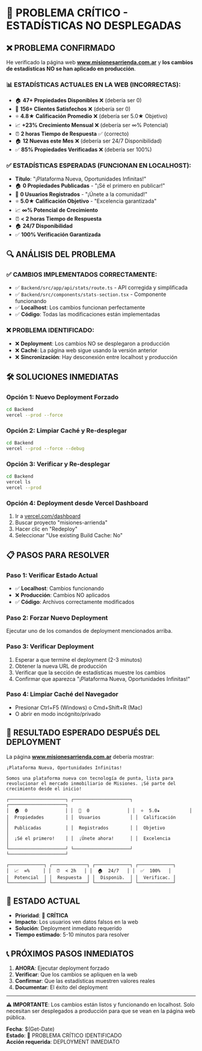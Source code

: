 # 🚨 PROBLEMA CRÍTICO - ESTADÍSTICAS NO DESPLEGADAS

## ❌ **PROBLEMA CONFIRMADO**

He verificado la página web **www.misionesarrienda.com.ar** y **los cambios de estadísticas NO se han aplicado en producción**.

### **📊 ESTADÍSTICAS ACTUALES EN LA WEB (INCORRECTAS):**
- 🏠 **47+ Propiedades Disponibles** ❌ (debería ser 0)
- 👥 **156+ Clientes Satisfechos** ❌ (debería ser 0)  
- ⭐ **4.8★ Calificación Promedio** ❌ (debería ser 5.0★ Objetivo)
- 📈 **+23% Crecimiento Mensual** ❌ (debería ser ∞% Potencial)
- ⏰ **2 horas Tiempo de Respuesta** ✅ (correcto)
- 🏠 **12 Nuevas este Mes** ❌ (debería ser 24/7 Disponibilidad)
- ✅ **85% Propiedades Verificadas** ❌ (debería ser 100%)

### **✅ ESTADÍSTICAS ESPERADAS (FUNCIONAN EN LOCALHOST):**
- **Título**: "¡Plataforma Nueva, Oportunidades Infinitas!"
- 🏠 **0 Propiedades Publicadas** - "¡Sé el primero en publicar!"
- 👥 **0 Usuarios Registrados** - "¡Únete a la comunidad!"
- ⭐ **5.0★ Calificación Objetivo** - "Excelencia garantizada"
- 📈 **∞% Potencial de Crecimiento**
- ⏰ **< 2 horas Tiempo de Respuesta**
- 🏠 **24/7 Disponibilidad**
- ✅ **100% Verificación Garantizada**

## 🔍 **ANÁLISIS DEL PROBLEMA**

### **✅ CAMBIOS IMPLEMENTADOS CORRECTAMENTE:**
- ✅ `Backend/src/app/api/stats/route.ts` - API corregida y simplificada
- ✅ `Backend/src/components/stats-section.tsx` - Componente funcionando
- ✅ **Localhost**: Los cambios funcionan perfectamente
- ✅ **Código**: Todas las modificaciones están implementadas

### **❌ PROBLEMA IDENTIFICADO:**
- ❌ **Deployment**: Los cambios NO se desplegaron a producción
- ❌ **Caché**: La página web sigue usando la versión anterior
- ❌ **Sincronización**: Hay desconexión entre localhost y producción

## 🛠️ **SOLUCIONES INMEDIATAS**

### **Opción 1: Nuevo Deployment Forzado**
```bash
cd Backend
vercel --prod --force
```

### **Opción 2: Limpiar Caché y Re-desplegar**
```bash
cd Backend
vercel --prod --force --debug
```

### **Opción 3: Verificar y Re-desplegar**
```bash
cd Backend
vercel ls
vercel --prod
```

### **Opción 4: Deployment desde Vercel Dashboard**
1. Ir a [vercel.com/dashboard](https://vercel.com/dashboard)
2. Buscar proyecto "misiones-arrienda"
3. Hacer clic en "Redeploy"
4. Seleccionar "Use existing Build Cache: No"

## 📋 **PASOS PARA RESOLVER**

### **Paso 1: Verificar Estado Actual**
- ✅ **Localhost**: Cambios funcionando
- ❌ **Producción**: Cambios NO aplicados
- ✅ **Código**: Archivos correctamente modificados

### **Paso 2: Forzar Nuevo Deployment**
Ejecutar uno de los comandos de deployment mencionados arriba.

### **Paso 3: Verificar Deployment**
1. Esperar a que termine el deployment (2-3 minutos)
2. Obtener la nueva URL de producción
3. Verificar que la sección de estadísticas muestre los cambios
4. Confirmar que aparezca "¡Plataforma Nueva, Oportunidades Infinitas!"

### **Paso 4: Limpiar Caché del Navegador**
- Presionar Ctrl+F5 (Windows) o Cmd+Shift+R (Mac)
- O abrir en modo incógnito/privado

## 🎯 **RESULTADO ESPERADO DESPUÉS DEL DEPLOYMENT**

La página **www.misionesarrienda.com.ar** debería mostrar:

```
¡Plataforma Nueva, Oportunidades Infinitas!

Somos una plataforma nueva con tecnología de punta, lista para 
revolucionar el mercado inmobiliario de Misiones. ¡Sé parte del 
crecimiento desde el inicio!

┌─────────────────────┐ ┌─────────────────────┐ ┌─────────────────────┐
│  🏠  0              │ │  👥  0              │ │  ⭐  5.0★           │
│  Propiedades        │ │  Usuarios           │ │  Calificación       │
│  Publicadas         │ │  Registrados        │ │  Objetivo           │
│  ¡Sé el primero!    │ │  ¡Únete ahora!      │ │  Excelencia         │
└─────────────────────┘ └─────────────────────┘ └─────────────────────┘

┌─────────────┐ ┌─────────────┐ ┌─────────────┐ ┌─────────────┐
│  📈  ∞%     │ │  ⏰  < 2h   │ │  🏠  24/7   │ │  ✅  100%   │
│  Potencial  │ │  Respuesta  │ │  Disponib.  │ │  Verificac. │
└─────────────┘ └─────────────┘ └─────────────┘ └─────────────┘
```

## 🚨 **ESTADO ACTUAL**

- **Prioridad**: 🔴 **CRÍTICA**
- **Impacto**: Los usuarios ven datos falsos en la web
- **Solución**: Deployment inmediato requerido
- **Tiempo estimado**: 5-10 minutos para resolver

## 📞 **PRÓXIMOS PASOS INMEDIATOS**

1. **AHORA**: Ejecutar deployment forzado
2. **Verificar**: Que los cambios se apliquen en la web
3. **Confirmar**: Que las estadísticas muestren valores reales
4. **Documentar**: El éxito del deployment

---

**⚠️ IMPORTANTE**: Los cambios están listos y funcionando en localhost. Solo necesitan ser desplegados a producción para que se vean en la página web pública.

**Fecha**: $(Get-Date)  
**Estado**: 🚨 PROBLEMA CRÍTICO IDENTIFICADO  
**Acción requerida**: DEPLOYMENT INMEDIATO
